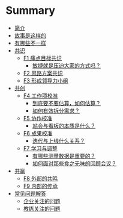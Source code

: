 # Summary

* [简介](README.md)
* [故事是这样的](01_The_Story.md)
* [有哪些不一样](02_The_Differences.md)
* [共识](03_design_alliance.md)
    * [F1 痛点目标共识]()
        * [敏捷就是压迫大家的方式吗？]()
    * [F2 思路方案共识]()
    * [F3 形成领导力小组]()
* [共创]()
    * [F4 工作项校准]()
        * [到底要不要估算，如何估算？]()
        * [如何有效拆分需求？]()
    * [F5 协作校准]()
        * [站会与看板的本质是什么？]()
    * [F6 成果校准]()
        * [迭代与上线什么关系？]()
    * [F7 学习与调整]()
        * [有哪些测量数据是重要的？]()
        * [如何面对那些食之无味的回顾会议？]()
* [共赢]()
    * [F8 外部的共鸣]()
    * [F9 内部的传承]()
* [常见问题解答]()
    * [企业关注的问题]()
    * [教练关注的问题]()



